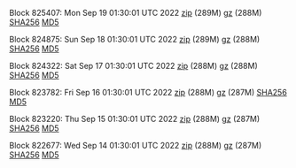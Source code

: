 Block 825407: Mon Sep 19 01:30:01 UTC 2022 [zip](https://files.01coin.io/mainnet/2022-09-19/bootstrap.dat.zip) (289M) [gz](https://files.01coin.io/mainnet/2022-09-19/bootstrap.dat.tar.gz) (288M) [SHA256](https://files.01coin.io/mainnet/2022-09-19/sha256.txt) [MD5](https://files.01coin.io/mainnet/2022-09-19/md5.txt)

Block 824875: Sun Sep 18 01:30:01 UTC 2022 [zip](https://files.01coin.io/mainnet/2022-09-18/bootstrap.dat.zip) (289M) [gz](https://files.01coin.io/mainnet/2022-09-18/bootstrap.dat.tar.gz) (288M) [SHA256](https://files.01coin.io/mainnet/2022-09-18/sha256.txt) [MD5](https://files.01coin.io/mainnet/2022-09-18/md5.txt)

Block 824322: Sat Sep 17 01:30:01 UTC 2022 [zip](https://files.01coin.io/mainnet/2022-09-17/bootstrap.dat.zip) (288M) [gz](https://files.01coin.io/mainnet/2022-09-17/bootstrap.dat.tar.gz) (288M) [SHA256](https://files.01coin.io/mainnet/2022-09-17/sha256.txt) [MD5](https://files.01coin.io/mainnet/2022-09-17/md5.txt)

Block 823782: Fri Sep 16 01:30:01 UTC 2022 [zip](https://files.01coin.io/mainnet/2022-09-16/bootstrap.dat.zip) (288M) [gz](https://files.01coin.io/mainnet/2022-09-16/bootstrap.dat.tar.gz) (287M) [SHA256](https://files.01coin.io/mainnet/2022-09-16/sha256.txt) [MD5](https://files.01coin.io/mainnet/2022-09-16/md5.txt)

Block 823220: Thu Sep 15 01:30:01 UTC 2022 [zip](https://files.01coin.io/mainnet/2022-09-15/bootstrap.dat.zip) (288M) [gz](https://files.01coin.io/mainnet/2022-09-15/bootstrap.dat.tar.gz) (287M) [SHA256](https://files.01coin.io/mainnet/2022-09-15/sha256.txt) [MD5](https://files.01coin.io/mainnet/2022-09-15/md5.txt)

Block 822677: Wed Sep 14 01:30:01 UTC 2022 [zip](https://files.01coin.io/mainnet/2022-09-14/bootstrap.dat.zip) (288M) [gz](https://files.01coin.io/mainnet/2022-09-14/bootstrap.dat.tar.gz) (287M) [SHA256](https://files.01coin.io/mainnet/2022-09-14/sha256.txt) [MD5](https://files.01coin.io/mainnet/2022-09-14/md5.txt)
